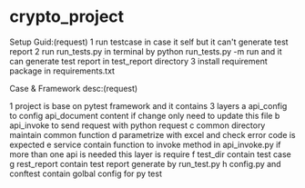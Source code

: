 # crypto_project
Setup Guid:(request)
1 run testcase in case it self but it can't generate test report
2 run  run_tests.py in terminal by python run_tests.py -m run and it can generate test report in test_report directory
3 install requirement package in requirements.txt

Case & Framework desc:(request)

1 project is base on pytest framework and it contains 3 layers
   a api_config to config api_document content if change only need to update this file
   b api_invoke to send request with python request
   c common directory maintain common function 
   d parametrize with excel and check error code is expected
   e service contain function to invoke method in api_invoke.py if more than one api is needed this layer is require
   f test_dir contain test case 
   g rest_report contain test report generate by run_test.py
   h config.py and conftest contain golbal config for py test
   